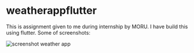 # weatherappflutter
This is assignment given to me during internship by MORU. I have build this using flutter. 
Some of screenshots:

![screenshot weather app](https://user-images.githubusercontent.com/89696918/201295327-a831c787-d3fc-416b-b7de-db18fb518497.png)
